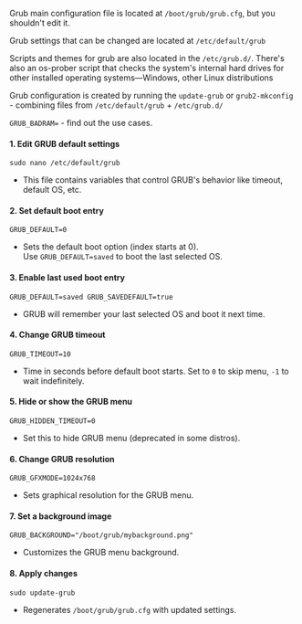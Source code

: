 
Grub main configuration file is located at `/boot/grub/grub.cfg`, but you shouldn't edit it.

Grub settings that can be changed are located at `/etc/default/grub`

Scripts and themes for grub are also located in the `/etc/grub.d/`. There's also an os-prober script that checks the system's internal hard drives for other installed operating systems—Windows, other Linux distributions

Grub configuration is created by running the `update-grub` or `grub2-mkconfig` - combining files from 
`/etc/default/grub` + `/etc/grub.d/`

`GRUB_BADRAM=` - find out the use cases.

#### 1. **Edit GRUB default settings**
`sudo nano /etc/default/grub`
- This file contains variables that control GRUB's behavior like timeout, default OS, etc.

#### 2. **Set default boot entry**
`GRUB_DEFAULT=0`
- Sets the default boot option (index starts at 0).  
    Use `GRUB_DEFAULT=saved` to boot the last selected OS.

#### 3. **Enable last used boot entry**
`GRUB_DEFAULT=saved GRUB_SAVEDEFAULT=true`
- GRUB will remember your last selected OS and boot it next time.

#### 4. **Change GRUB timeout**
`GRUB_TIMEOUT=10`
- Time in seconds before default boot starts. Set to `0` to skip menu, `-1` to wait indefinitely.

#### 5. **Hide or show the GRUB menu**
`GRUB_HIDDEN_TIMEOUT=0`
- Set this to hide GRUB menu (deprecated in some distros).


#### 6. **Change GRUB resolution**
`GRUB_GFXMODE=1024x768`
- Sets graphical resolution for the GRUB menu.

#### 7. **Set a background image**
`GRUB_BACKGROUND="/boot/grub/mybackground.png"`
- Customizes the GRUB menu background.

#### 8. **Apply changes**
`sudo update-grub`
- Regenerates `/boot/grub/grub.cfg` with updated settings.


